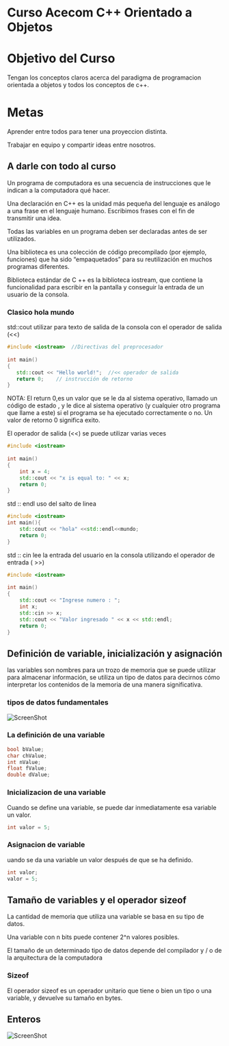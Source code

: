 # Curso Acecom C++ Orientado a Objetos
# Objetivo del Curso 

Tengan los conceptos claros acerca del paradigma de programacion orientada a objetos y todos los conceptos de c++.
# Metas 
Aprender entre todos para tener una proyeccion distinta.

Trabajar en equipo y compartir ideas entre nosotros.


## A darle con todo al curso

Un programa de computadora es una secuencia de instrucciones que le indican a la computadora qué hacer.

Una declaración en C++ es la unidad más pequeña del lenguaje es análogo a una frase en el lenguaje humano. Escribimos frases con el fin de transmitir una idea.

Todas las variables en un programa deben ser declaradas antes de ser utilizados.

Una biblioteca es una colección de código precompilado (por ejemplo, funciones) que ha sido “empaquetados” para su reutilización en muchos programas diferentes. 

Biblioteca estándar de C ++ es la biblioteca iostream, que contiene la funcionalidad para escribir en la pantalla y conseguir la entrada de un usuario de la consola.

### Clasico hola mundo
std::cout utilizar para texto de salida de la consola con el operador de salida (<<)
```c++
#include <iostream>  //Directivas del preprocesador
 
int main()
{
   std::cout << "Hello world!";  //<< operador de salida 
   return 0;    // instrucción de retorno 
}

```
NOTA: El return 0,es un valor que se le da al sistema operativo, llamado un código de estado , y le dice al sistema operativo (y cualquier otro programa que llame a este) si el programa se ha ejecutado correctamente o no. Un valor de retorno 0 significa exito.


El operador de salida (<<) se puede utilizar varias veces
```c++
#include <iostream>
 
int main()
{
    int x = 4;
    std::cout << "x is equal to: " << x;
    return 0;
}
```
std :: endl uso del salto de linea
```c++
#include <iostream>
int main(){
    std::cout << "hola" <<std::endl<<mundo;
    return 0;
}
```
 std :: cin lee la entrada del usuario en la consola utilizando el operador de entrada ( >>)
```c++
#include <iostream>
 
int main()
{
    std::cout << "Ingrese numero : "; 
    int x; 
    std::cin >> x; 
    std::cout << "Valor ingresado " << x << std::endl;
    return 0;
}
```
## Definición de variable, inicialización y asignación
 las variables son nombres para un trozo de memoria que se puede utilizar para almacenar información, se utiliza un tipo de datos para decirnos cómo interpretar los contenidos de la memoria de una manera significativa. 
### tipos de datos fundamentales

![ScreenShot](https://raw.github.com/BitzerAr/Acecom/master/tipo.png)

### La definición de una variable
```c++
bool bValue;
char chValue;
int nValue;
float fValue;
double dValue;
```
### Inicializacion de una variable
Cuando se define una variable, se puede dar inmediatamente esa variable un valor.
```c++
int valor = 5;
```
### Asignacion de variable
uando se da una variable un valor después de que se ha definido.
```c++
int valor;
valor = 5;
```
## Tamaño de variables y el operador sizeof
La cantidad de memoria que utiliza una variable se basa en su tipo de datos.

Una variable con n bits puede contener 2^n valores posibles.

El tamaño de un determinado tipo de datos depende del compilador y / o de la arquitectura de la computadora
### Sizeof
El operador sizeof es un operador unitario que tiene o bien un tipo o una variable, y devuelve su tamaño en bytes.
## Enteros
![ScreenShot](https://raw.github.com/BitzerAr/Acecom/master/fotos/entero.png)
